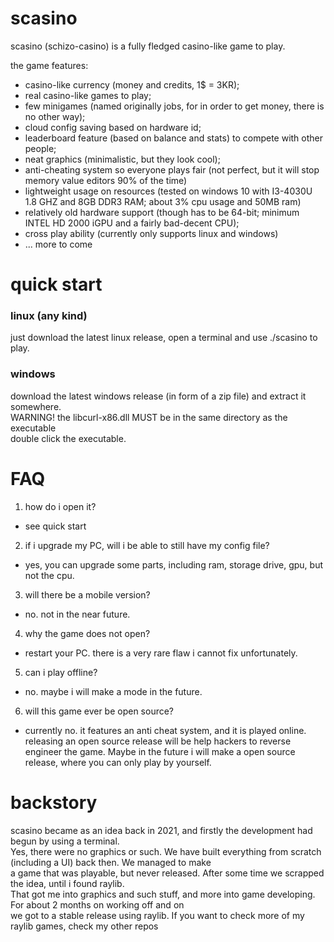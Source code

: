 # scasino

scasino (schizo-casino) is a fully fledged casino-like game to play.

the game features:

- casino-like currency (money and credits, 1$ = 3KR);  
- real casino-like games to play;  
- few minigames (named originally jobs, for in order to get money, there is no other way);  
- cloud config saving based on hardware id;  
- leaderboard feature (based on balance and stats) to compete with other people;  
- neat graphics (minimalistic, but they look cool);  
- anti-cheating system so everyone plays fair (not perfect, but it will stop memory value editors 90% of the time)  
- lightweight usage on resources (tested on windows 10 with I3-4030U 1.8 GHZ and 8GB DDR3 RAM; about 3% cpu usage and 50MB ram)  
- relatively old hardware support (though has to be 64-bit; minimum INTEL HD 2000 iGPU and a fairly bad-decent CPU);
- cross play ability (currently only supports linux and windows)
- ... more to come

# quick start

### linux (any kind)
just download the latest linux release, open a terminal and use ./scasino to play.

### windows
download the latest windows release (in form of a zip file) and extract it somewhere.  
WARNING! the libcurl-x86.dll MUST be in the same directory as the executable  
double click the executable.

# FAQ

1. how do i open it?
- see quick start

2. if i upgrade my PC, will i be able to still have my config file?
- yes, you can upgrade some parts, including ram, storage drive, gpu, but not the cpu.

3. will there be a mobile version?
- no. not in the near future.

4. why the game does not open?
- restart your PC. there is a very rare flaw i cannot fix unfortunately.

5. can i play offline?
- no. maybe i will make a mode in the future.

6. will this game ever be open source?
- currently no. it features an anti cheat system, and it is played online. releasing an open source release will be help hackers to reverse engineer the game. Maybe in the future i will make a open source release, where you can only play by yourself.

# backstory

scasino became as an idea back in 2021, and firstly the development had begun by using a terminal.    
Yes, there were no graphics or such. We have built everything from scratch (including a UI) back then. We managed to make  
a game that was playable, but never released. After some time we scrapped the idea, until i found raylib.  
That got me into graphics and such stuff, and more into game developing. For about 2 months on working off and on    
we got to a stable release using raylib. If you want to check more of my raylib games, check my other repos


